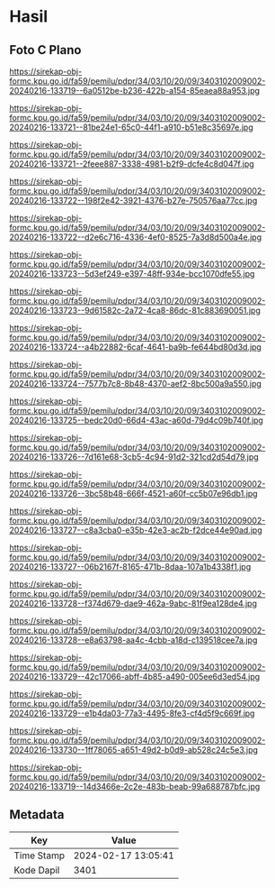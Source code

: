 # Hasil

## Foto C Plano

https://sirekap-obj-formc.kpu.go.id/fa59/pemilu/pdpr/34/03/10/20/09/3403102009002-20240216-133719--6a0512be-b236-422b-a154-85eaea88a953.jpg

https://sirekap-obj-formc.kpu.go.id/fa59/pemilu/pdpr/34/03/10/20/09/3403102009002-20240216-133721--81be24e1-65c0-44f1-a910-b51e8c35697e.jpg

https://sirekap-obj-formc.kpu.go.id/fa59/pemilu/pdpr/34/03/10/20/09/3403102009002-20240216-133721--2feee887-3338-4981-b2f9-dcfe4c8d047f.jpg

https://sirekap-obj-formc.kpu.go.id/fa59/pemilu/pdpr/34/03/10/20/09/3403102009002-20240216-133722--198f2e42-3921-4376-b27e-750576aa77cc.jpg

https://sirekap-obj-formc.kpu.go.id/fa59/pemilu/pdpr/34/03/10/20/09/3403102009002-20240216-133722--d2e6c716-4336-4ef0-8525-7a3d8d500a4e.jpg

https://sirekap-obj-formc.kpu.go.id/fa59/pemilu/pdpr/34/03/10/20/09/3403102009002-20240216-133723--5d3ef249-e397-48ff-934e-bcc1070dfe55.jpg

https://sirekap-obj-formc.kpu.go.id/fa59/pemilu/pdpr/34/03/10/20/09/3403102009002-20240216-133723--9d61582c-2a72-4ca8-86dc-81c883690051.jpg

https://sirekap-obj-formc.kpu.go.id/fa59/pemilu/pdpr/34/03/10/20/09/3403102009002-20240216-133724--a4b22882-6caf-4641-ba9b-fe644bd80d3d.jpg

https://sirekap-obj-formc.kpu.go.id/fa59/pemilu/pdpr/34/03/10/20/09/3403102009002-20240216-133724--7577b7c8-8b48-4370-aef2-8bc500a9a550.jpg

https://sirekap-obj-formc.kpu.go.id/fa59/pemilu/pdpr/34/03/10/20/09/3403102009002-20240216-133725--bedc20d0-66d4-43ac-a60d-79d4c09b740f.jpg

https://sirekap-obj-formc.kpu.go.id/fa59/pemilu/pdpr/34/03/10/20/09/3403102009002-20240216-133726--7d161e68-3cb5-4c94-91d2-321cd2d54d79.jpg

https://sirekap-obj-formc.kpu.go.id/fa59/pemilu/pdpr/34/03/10/20/09/3403102009002-20240216-133726--3bc58b48-666f-4521-a60f-cc5b07e96db1.jpg

https://sirekap-obj-formc.kpu.go.id/fa59/pemilu/pdpr/34/03/10/20/09/3403102009002-20240216-133727--c8a3cba0-e35b-42e3-ac2b-f2dce44e90ad.jpg

https://sirekap-obj-formc.kpu.go.id/fa59/pemilu/pdpr/34/03/10/20/09/3403102009002-20240216-133727--06b2167f-8165-471b-8daa-107a1b4338f1.jpg

https://sirekap-obj-formc.kpu.go.id/fa59/pemilu/pdpr/34/03/10/20/09/3403102009002-20240216-133728--f374d679-dae9-462a-9abc-81f9ea128de4.jpg

https://sirekap-obj-formc.kpu.go.id/fa59/pemilu/pdpr/34/03/10/20/09/3403102009002-20240216-133728--e8a63798-aa4c-4cbb-a18d-c139518cee7a.jpg

https://sirekap-obj-formc.kpu.go.id/fa59/pemilu/pdpr/34/03/10/20/09/3403102009002-20240216-133729--42c17066-abff-4b85-a490-005ee6d3ed54.jpg

https://sirekap-obj-formc.kpu.go.id/fa59/pemilu/pdpr/34/03/10/20/09/3403102009002-20240216-133729--e1b4da03-77a3-4495-8fe3-cf4d5f9c669f.jpg

https://sirekap-obj-formc.kpu.go.id/fa59/pemilu/pdpr/34/03/10/20/09/3403102009002-20240216-133730--1ff78065-a651-49d2-b0d9-ab528c24c5e3.jpg

https://sirekap-obj-formc.kpu.go.id/fa59/pemilu/pdpr/34/03/10/20/09/3403102009002-20240216-133719--14d3466e-2c2e-483b-beab-99a688787bfc.jpg


## Metadata

| Key        | Value               |
| ---------- | ------------------- |
| Time Stamp | 2024-02-17 13:05:41 |
| Kode Dapil | 3401                |



